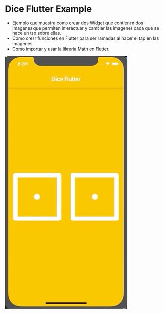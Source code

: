 # Dice Flutter Example

- Ejemplo que muestra como crear dos Widget que contienen dos imagenes que permiten interactuar y cambiar las imagenes cada que se hace un tap sobre ellas.
- Como crear funciones en Flutter para ser llamadas al hacer el tap en las imagenes.
- Como importar y usar la libreria Math en Flutter.

![](DiceFlutter.gif)
